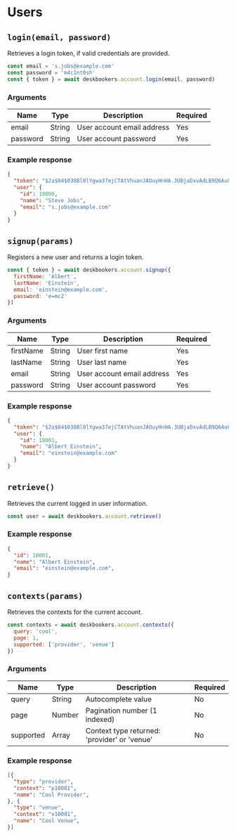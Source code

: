 # Users

## `login(email, password)`
Retrieves a login token, if valid credentials are provided.

```js
const email = 's.jobs@example.com'
const password = 'm4c1nt0sh'
const { token } = await deskbookers.account.login(email, password)
```

### Arguments
Name | Type |Description | Required
--- | --- | --- | ---
email | String | User account email address | Yes
password | String | User account password | Yes

### Example response

```json
{
  "token": "$2a$04$038Bl0lYgwa37ejCTAtVhuanJAOuyHnHA.3UBjaDxvAdLB9Q6Au8W",
  "user": {
    "id": 10000,
    "name": "Steve Jobs",
    "email": "s.jobs@example.com"
  }
}
```

## `signup(params)`
Registers a new user and returns a login token.

```js
const { token } = await deskbookers.account.signup({
  firstName: 'Albert',
  lastName: 'Einstein',
  email: 'einstein@example.com',
  password: 'e=mc2'
})
```

### Arguments
Name | Type | Description | Required
--- | --- | --- | ---
firstName | String | User first name | Yes
lastName | String |User last name | Yes
email | String | User account email address | Yes
password | String | User account password | Yes

### Example response

```json
{
  "token": "$2a$04$038Bl0lYgwa37ejCTAtVhuanJAOuyHnHA.3UBjaDxvAdLB9Q6Au8W",
  "user": {
    "id": 10001,
    "name": "Albert Einstein",
    "email": "einstein@example.com"
  }
}
```

## `retrieve()`
Retrieves the current logged in user information.

```js
const user = await deskbookers.account.retrieve()
```

### Example response

```json
{
  "id": 10001,
  "name": "Albert Einstein",
  "email": "einstein@example.com",
}
```

## `contexts(params)`
Retrieves the contexts for the current account.

```js
const contexts = await deskbookers.account.contexts({
  query: 'cool',
  page: 1,
  supported: ['provider', 'venue']
})
```

### Arguments
Name | Type | Description | Required
--- | --- | --- | ---
query | String | Autocomplete value | No
page | Number | Pagination number (1 indexed) | No
supported | Array | Context type returned: 'provider' or 'venue'  | No

### Example response

```json
[{
  "type": "provider",
  "context": "p10001",
  "name": "Cool Provider",
}, {
  "type": "venue",
  "context": "v10001",
  "name": "Cool Venue",
}]
```
